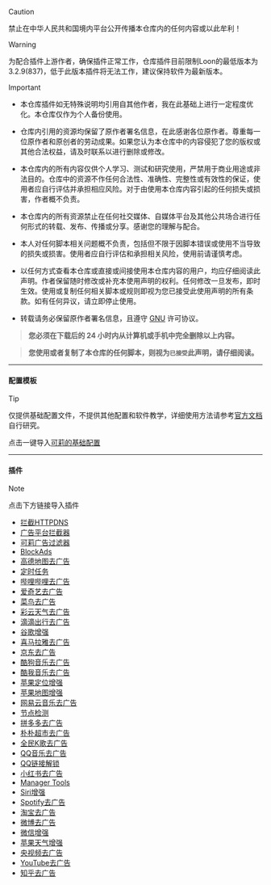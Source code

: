 > [!CAUTION]
> 禁止在中华人民共和国境内平台公开传播本仓库内的任何内容或以此牟利！

> [!WARNING]
> 为配合插件上游作者，确保插件正常工作，仓库插件目前限制Loon的最低版本为3.2.9(837)，低于此版本插件将无法工作，建议保持软件为最新版本。

> [!IMPORTANT]
> - 本仓库插件如无特殊说明均引用自其他作者，我在此基础上进行一定程度优化。本仓库仅作为个人备份使用。
>
> - 仓库内引用的资源均保留了原作者署名信息，在此感谢各位原作者。尊重每一位原作者和原创者的劳动成果。如果您认为本仓库中的内容侵犯了您的版权或其他合法权益，请及时联系以进行删除或修改。
>
> - 本仓库内的所有内容仅供个人学习、测试和研究使用，严禁用于商业用途或非法目的。仓库中的资源不作任何合法性、准确性、完整性或有效性的保证，使用者应自行评估并承担相应风险。对于由使用本仓库内容引起的任何损失或损害，作者概不负责。
>
> - 本仓库内的所有资源禁止在任何社交媒体、自媒体平台及其他公共场合进行任何形式的转载、发布、传播或分享。感谢您的理解与配合。
>
> - 本人对任何脚本相关问题概不负责，包括但不限于因脚本错误或使用不当导致的损失或损害。使用者应自行评估和承担相关风险，使用前请谨慎考虑。
>
> - 以任何方式查看本仓库或直接或间接使用本仓库内容的用户，均应仔细阅读此声明。作者保留随时修改或补充本使用声明的权利。任何修改一旦发布，即时生效。使用或复制任何相关脚本或规则即视为您已接受此使用声明的所有条款。如有任何异议，请立即停止使用。
> 
> - 转载请务必保留原作者署名信息，且遵守 [GNU](LICENSE) 许可协议。
>
>  > **您必须在下载后的 24 小时内从计算机或手机中完全删除以上内容。**
> 
>  > **您使用或者复制了本仓库的任何脚本，则视为`已接受`此声明，请仔细阅读。**

------

#### 配置模板
> [!TIP]
> 仅提供基础配置文件，不提供其他配置和软件教学，详细使用方法请参考[官方文档](https://nsloon.app/docs/intro)自行研究。
> 
> 点击一键导入[可莉的基础配置](https://www.nsloon.com/openloon/import?sub=https://raw.githubusercontent.com/mist-whisper/Loon/master/Loon.conf)

------

#### 插件

> [!note]
> 点击下方链接导入插件

* [拦截HTTPDNS](https://www.nsloon.com/openloon/import?plugin=https://raw.githubusercontent.com/mist-whisper/Loon/master/Plugins/Block_HTTPDNS.plugin)
* [广告平台拦截器](https://www.nsloon.com/openloon/import?plugin=https://raw.githubusercontent.com/mist-whisper/Loon/master/Plugins/BlockAdvertisters.plugin)
* [可莉广告过滤器](https://www.nsloon.com/openloon/import?plugin=https://raw.githubusercontent.com/mist-whisper/Loon/master/Plugins/Remove_ads_by_keli.plugin)
* [BlockAds](https://www.nsloon.com/openloon/import?plugin=https://raw.githubusercontent.com/mist-whisper/Loon/master/Plugins/BlockAds.plugin)
* [高德地图去广告](https://www.nsloon.com/openloon/import?plugin=https://raw.githubusercontent.com/mist-whisper/Loon/master/Plugins/Amap_remove_ads.plugin)
* [定时任务](https://www.nsloon.com/openloon/import?plugin=https://raw.githubusercontent.com/mist-whisper/Loon/master/Plugins/DailyBonus.plugin)
* [哔哩哔哩去广告](https://www.nsloon.com/openloon/import?plugin=https://raw.githubusercontent.com/mist-whisper/Loon/master/Plugins/BiliBili_remove_ads.plugin)
* [爱奇艺去广告](https://www.nsloon.com/openloon/import?plugin=https://raw.githubusercontent.com/mist-whisper/Loon/master/Plugins/IQiYi_Video_remove_ads.plugin)
* [菜鸟去广告](https://www.nsloon.com/openloon/import?plugin=https://raw.githubusercontent.com/mist-whisper/Loon/master/Plugins/Cainiao_remove_ads.plugin)
* [彩云天气去广告](https://www.nsloon.com/openloon/import?plugin=https://raw.githubusercontent.com/mist-whisper/Loon/master/Plugins/ColorfulClouds_remove_ads.plugin)
* [滴滴出行去广告](https://www.nsloon.com/openloon/import?plugin=https://raw.githubusercontent.com/mist-whisper/Loon/master/Plugins/DiDi_remove_ads.plugin)
* [谷歌增强](https://www.nsloon.com/openloon/import?plugin=https://raw.githubusercontent.com/mist-whisper/Loon/master/Plugins/Google_Enhance.plugin)
* [喜马拉雅去广告](https://www.nsloon.com/openloon/import?plugin=https://raw.githubusercontent.com/mist-whisper/Loon/master/Plugins/Himalaya_remove_ads.plugin)
* [京东去广告](https://www.nsloon.com/openloon/import?plugin=https://raw.githubusercontent.com/mist-whisper/Loon/master/Plugins/JD_remove_ads.plugin)
* [酷狗音乐去广告](https://www.nsloon.com/openloon/import?plugin=https://raw.githubusercontent.com/mist-whisper/Loon/master/Plugins/KuGou_remove_ads.plugin)
* [酷我音乐去广告](https://www.nsloon.com/openloon/import?plugin=https://raw.githubusercontent.com/mist-whisper/Loon/master/Plugins/Kuwo_remove_ads.plugin)
* [苹果定位增强](https://www.nsloon.com/openloon/import?plugin=https://raw.githubusercontent.com/mist-whisper/Loon/master/Plugins/Location.plugin)
* [苹果地图增强](https://www.nsloon.com/openloon/import?plugin=https://raw.githubusercontent.com/mist-whisper/Loon/master/Plugins/Maps.plugin)
* [网易云音乐去广告](https://www.nsloon.com/openloon/import?plugin=https://raw.githubusercontent.com/mist-whisper/Loon/master/Plugins/NetEaseCloudMusic_remove_ads.plugin)
* [节点检测](https://www.nsloon.com/openloon/import?plugin=https://raw.githubusercontent.com/mist-whisper/Loon/master/Plugins/Node_detection_tool.plugin)
* [拼多多去广告](https://www.nsloon.com/openloon/import?plugin=https://raw.githubusercontent.com/mist-whisper/Loon/master/Plugins/PinDuoDuo_remove_ads.plugin)
* [朴朴超市去广告](https://www.nsloon.com/openloon/import?plugin=https://raw.githubusercontent.com/mist-whisper/Loon/master/Plugins/PuPuMall_remove_ads.plugin)
* [全民K歌去广告](https://www.nsloon.com/openloon/import?plugin=https://raw.githubusercontent.com/mist-whisper/Loon/master/Plugins/QQKSong_remove_ads.plugin)
* [QQ音乐去广告](https://www.nsloon.com/openloon/import?plugin=https://raw.githubusercontent.com/mist-whisper/Loon/master/Plugins/QQMusic_remove_ads.plugin)
* [QQ链接解锁](https://www.nsloon.com/openloon/import?plugin=https://raw.githubusercontent.com/mist-whisper/Loon/master/Plugins/QQ_Redirect.plugin)
* [小红书去广告](https://www.nsloon.com/openloon/import?plugin=https://raw.githubusercontent.com/mist-whisper/Loon/master/Plugins/REDnote_remove_ads.plugin)
* [Manager Tools](https://www.nsloon.com/openloon/import?plugin=https://raw.githubusercontent.com/mist-whisper/Loon/master/Plugins/Manager-Tools.plugin)
* [Siri增强](https://www.nsloon.com/openloon/import?plugin=https://raw.githubusercontent.com/mist-whisper/Loon/master/Plugins/Siri.plugin)
* [Spotify去广告](https://www.nsloon.com/openloon/import?plugin=https://raw.githubusercontent.com/mist-whisper/Loon/master/Plugins/Spotify_remove_ads.plugin)
* [淘宝去广告](https://www.nsloon.com/openloon/import?plugin=https://raw.githubusercontent.com/mist-whisper/Loon/master/Plugins/Taobao_remove_ads.plugin)
* [微博去广告](https://www.nsloon.com/openloon/import?plugin=https://raw.githubusercontent.com/mist-whisper/Loon/master/Plugins/Weibo_remove_ads.plugin)
* [微信增强](https://www.nsloon.com/openloon/import?plugin=https://raw.githubusercontent.com/mist-whisper/Loon/master/Plugins/WeChat_Enhance.plugin)
* [苹果天气增强](https://www.nsloon.com/openloon/import?plugin=https://raw.githubusercontent.com/mist-whisper/Loon/master/Plugins/WeatherKit.plugin)
* [央视频去广告](https://www.nsloon.com/openloon/import?plugin=https://raw.githubusercontent.com/mist-whisper/Loon/master/Plugins/Yangshipin.plugin)
* [YouTube去广告](https://www.nsloon.com/openloon/import?plugin=https://raw.githubusercontent.com/mist-whisper/Loon/master/Plugins/YouTube_remove_ads.plugin)
* [知乎去广告](https://www.nsloon.com/openloon/import?plugin=https://raw.githubusercontent.com/mist-whisper/Loon/master/Plugins/Zhihu_remove_ads.plugin)
